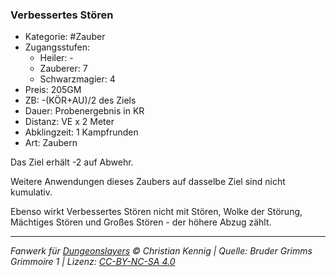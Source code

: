 ### Verbessertes Stören

- Kategorie: #Zauber
- Zugangsstufen:
  - Heiler: -
  - Zauberer: 7
  - Schwarzmagier: 4
- Preis: 205GM
- ZB: -(KÖR+AU)/2 des Ziels
- Dauer: Probenergebnis in KR
- Distanz: VE x 2 Meter
- Abklingzeit: 1 Kampfrunden
- Art: Zaubern

Das Ziel erhält -2 auf Abwehr.

Weitere Anwendungen dieses Zaubers auf dasselbe Ziel sind nicht kumulativ.

Ebenso wirkt Verbessertes Stören nicht mit Stören, Wolke der Störung, Mächtiges Stören und Großes Stören - der höhere Abzug zählt.

---

_Fanwerk für [Dungeonslayers](https://www.dungeonslayers.net/) © Christian Kennig | Quelle: Bruder Grimms Grimmoire 1 | Lizenz: [CC-BY-NC-SA 4.0](https://creativecommons.org/licenses/by-nc-sa/4.0/deed.de)_
